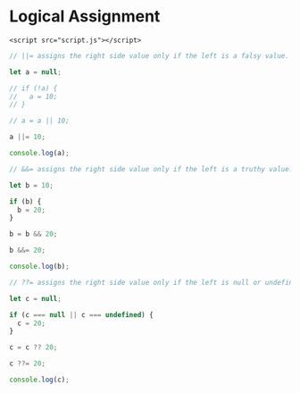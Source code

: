 <!DOCTYPE html>
<html lang="en">
  <head>
    <meta charset="UTF-8" />
    <meta http-equiv="X-UA-Compatible" content="IE=edge" />
    <meta name="viewport" content="width=device-width, initial-scale=1.0" />
    <title>Logical Assignment</title>
  </head>
  <body>
    <h1>Logical Assignment</h1>

    <script src="script.js"></script>
  </body>
</html>

```js
// ||= assigns the right side value only if the left is a falsy value.

let a = null;

// if (!a) {
//   a = 10;
// }

// a = a || 10;

a ||= 10;

console.log(a);

// &&= assigns the right side value only if the left is a truthy value.

let b = 10;

if (b) {
  b = 20;
}

b = b && 20;

b &&= 20;

console.log(b);

// ??= assigns the right side value only if the left is null or undefined.

let c = null;

if (c === null || c === undefined) {
  c = 20;
}

c = c ?? 20;

c ??= 20;

console.log(c);
